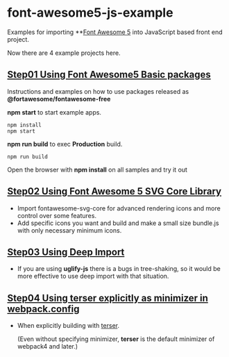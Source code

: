 # font-awesome5-js-example
Examples for importing **[Font Awesome 5](https://fontawesome.com/) into JavaScript based front end project.

Now there are 4 example projects here.

## [Step01 Using Font Awesome5 Basic packages](https://github.com/riversun/font-awesome5-js-example/tree/master/step01_basic)

Instructions and examples on how to use packages released as **@fortawesome/fontawesome-free**

**npm start** to start example apps.

```shell
npm install
npm start
```

**npm run build** to exec **Production** build.

```shell
npm run build
```

Open the browser with **npm install** on all samples and try it out

## [Step02 Using Font Awesome 5 SVG Core Library](https://github.com/riversun/font-awesome5-js-example/tree/master/step02_import)

- Import fontawesome-svg-core for advanced rendering icons and more control over some features.
- Add specific icons you want and build and make a small size bundle.js with only necessary minimum icons.

## [Step03 Using Deep Import](https://github.com/riversun/font-awesome5-js-example/tree/master/step03_import_deeply)

- If you are using **uglify-js** there is a bugs in tree-shaking, so it would be more effective to use deep import with that situation.

## [Step04 Using terser explicitly as minimizer in webpack.config](https://github.com/riversun/font-awesome5-js-example/tree/master/step04_with_terser)

- When explicitly building with [terser](https://github.com/terser-js/terser). 

  (Even without specifying minimizer, **terser** is the default minimizer of webpack4 and later.)
